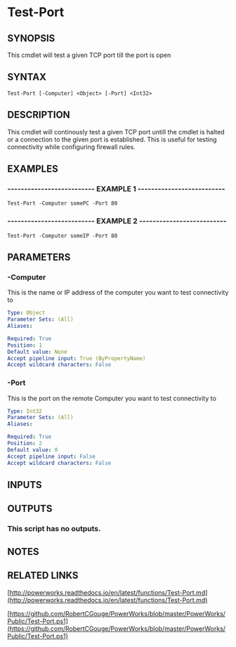 # Test-Port

## SYNOPSIS
This cmdlet will test a given TCP port till the port is open

## SYNTAX

```
Test-Port [-Computer] <Object> [-Port] <Int32>
```

## DESCRIPTION
This cmdlet will continously test a given TCP port untill the cmdlet is halted or a connection to the given port is established. 
This is useful for testing connectivity while configuring firewall rules.

## EXAMPLES

### -------------------------- EXAMPLE 1 --------------------------
```
Test-Port -Computer somePC -Port 80
```

### -------------------------- EXAMPLE 2 --------------------------
```
Test-Port -Computer someIP -Port 80
```

## PARAMETERS

### -Computer
This is the name or IP address of the computer you want to test connectivity to

```yaml
Type: Object
Parameter Sets: (All)
Aliases: 

Required: True
Position: 1
Default value: None
Accept pipeline input: True (ByPropertyName)
Accept wildcard characters: False
```

### -Port
This is the port on the remote Computer you want to test connectivity to

```yaml
Type: Int32
Parameter Sets: (All)
Aliases: 

Required: True
Position: 2
Default value: 0
Accept pipeline input: False
Accept wildcard characters: False
```

## INPUTS

## OUTPUTS

### This script has no outputs.

## NOTES

## RELATED LINKS

[http://powerworks.readthedocs.io/en/latest/functions/Test-Port.md](http://powerworks.readthedocs.io/en/latest/functions/Test-Port.md)

[https://github.com/RobertCGouge/PowerWorks/blob/master/PowerWorks/Public/Test-Port.ps1](https://github.com/RobertCGouge/PowerWorks/blob/master/PowerWorks/Public/Test-Port.ps1)

